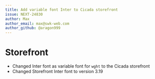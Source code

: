 ```yaml
---
title: Add variable font Inter to Cicada storefront
issue: NEXT-24830
author: Max
author_email: max@swk-web.com
author_github: @aragon999
---
```

# Storefront
* Changed Inter font as variable font for `wght` to the Cicada storefront
* Changed Storefront Inter font to version 3.19
